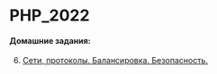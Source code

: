 # PHP_2022

#### Домашние задания:

6. [Сети, протоколы. Балансировка. Безопасность.](./docs/hw6.md)
